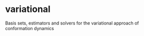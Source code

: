 # variational
Basis sets, estimators and solvers for the variational approach of conformation dynamics

